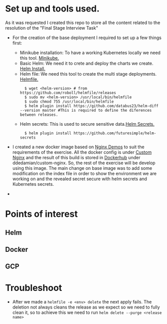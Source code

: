 # Set up and tools used.

As it was requested I created this repo to store all the content related to the resolution of the "Final Stage Interview Task"

- For the creation of the base deployment I required to set up a few things first:
  - Minikube installation: To have a working Kubernetes locally we need this tool. [Minikube.](https://kubernetes.io/docs/setup/minikube/)
  - Basic Helm: We need it to crete and deploy the charts we create. [Helm Install.](https://docs.helm.sh/using_helm/#installing-helm)
  - Helm file: We need this tool to create the multi stage deployments. [Helmfile.](https://github.com/roboll/helmfile)
    ```
      $ wget <helm-version> # from https://github.com/roboll/helmfile/releases
      $ sudo mv <helm-version> /usr/local/bin/helmfile
      $ sudo chmod 755 /usr/local/bin/helmfile
      $ helm plugin install https://github.com/databus23/helm-diff --version master #This is required to define the diferences between releases.
    ```
  - Helm secrets: This is used to secure sensitive data.[Helm Secrets.](https://github.com/futuresimple/helm-secrets)
    ```
      $ helm plugin install https://github.com/futuresimple/helm-secrets
    ```

- I created a new docker image based on [Nginx Demos](https://hub.docker.com/r/nginxdemos/hello) to suit the requirements of the exercise. All the docker config is under  [Custom Nginx](https://github.com/DdeDamian/CaylentTask/tree/master/docker/nginx-hello) and the result of this build is stored in
[Dockerhub](https://cloud.docker.com/u/ddedamian/repository/docker/ddedamian/custom-nginx) under ddedamian/custom-nginx. So, the rest of the exercise will be develop using this image.
The main change on base image was to add some modification on the index file in order to show the environment we are working on and the revealed secret secure with helm secrets and Kubernetes secrets.

-

# Points of interest

## Helm

## Docker

## GCP


# Troubleshoot

  - After we made a `helmfile -e <env> delete` the next apply fails.
    The deletion not always cleans the release as we expect so we need to fully clean it, so to achieve this we need to run `helm delete --purge <release name>`
